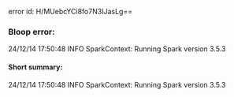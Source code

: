 error id: H/MUebcYCi8fo7N3IJasLg==
### Bloop error:

24/12/14 17:50:48 INFO SparkContext: Running Spark version 3.5.3
#### Short summary: 

24/12/14 17:50:48 INFO SparkContext: Running Spark version 3.5.3